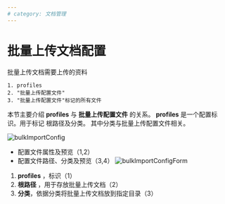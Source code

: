 ```yaml
---
# category: 文档管理
---
```

# 批量上传文档配置
批量上传文档需要上传的资料
```
1. profiles
2. "批量上传配置文件"
3. "批量上传配置文件"标记的所有文件
```
本节主要介绍 __profiles__ 与 __批量上传配置文件__ 的关系。
 __profiles__ 是一个配置标识。用于标记 根路径及分类。
其中分类与批量上传配置文件相关。

![bulkImportConfig](/images/bulkImportConfig.png)
- 配置文件属性及预览（1,2）
- 配置文件路径、分类及预览（3,4）
![bulkImportConfigForm](/images/bulkImportConfigForm.png)
1. __profiles__ ，标识（1）
2. __根路径__ ，用于存放批量上传文档（2）
3. __分类__，依据分类将批量上传文档放到指定目录（3）
